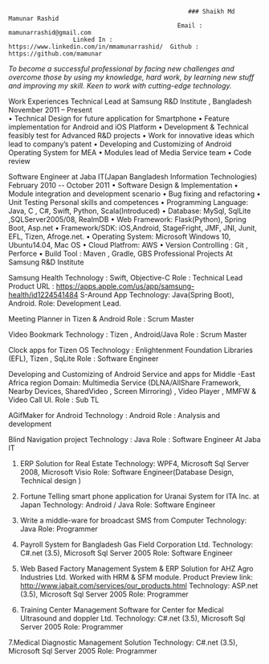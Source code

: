                                                       ### Shaikh Md Mamunar Rashid
                                                   Email : mamunarrashid@gmail.com
                      Linked In : https://www.linkedin.com/in/mmamunarrashid/  Github : https://github.com/mamunar
                                  
*To become a successful professional by facing new challenges and overcome those by using my knowledge, hard work, by learning new stuff and improving my skill. Keen to work with cutting-edge technology.*


Work Experiences
Technical Lead at Samsung R&D Institute , Bangladesh                                          November 2011 – Present                                                                                                                                                                
    • Technical Design for future application for Smartphone
    • Feature implementation for Android and iOS Platform
    • Development & Technical feasibly test for Advanced R&D projects
    • Work for innovative ideas which lead to company’s patent
    • Developing and Customizing of Android Operating System for MEA
    • Modules lead of Media Service team
    • Code review

Software Engineer at Jaba IT(Japan Bangladesh Information Technologies)                       February 2010 -- October 2011
    • Software Design & Implementation
    • Module integration and development scenario
    • Bug fixing and refactoring
    • Unit Testing
Personal skills and competences
    • Programming Language: Java, C , C#, Swift, Python, Scala(Introduced)
    • Database: MySql, SqlLite ,SQLServer2005/08, RealmDB
    • Web Framework: Flask(Python), Spring Boot, Asp.net
    • Framework/SDK: iOS,Android, StageFright, JMF, JNI, Junit, EFL, Tizen, Afroge.net.
    • Operating System:  Microsoft Windows 10, Ubuntu14.04,  Mac OS
    • Cloud Platfrom:  AWS
    • Version Controlling : Git , Perforce
    • Build Tool :  Maven , Gradle, GBS
Professional Projects
At Samsung R&D Institute

Samsung Health
Technology : Swift, Objective-C
Role : Technical Lead
Product URL : https://apps.apple.com/us/app/samsung-health/id1224541484
S-Around App
Technology: Java(Spring Boot), Android.
Role: Development Lead.



Meeting Planner in Tizen & Android
Role : Scrum Master

Video Bookmark
Technology : Tizen , Android/Java
Role : Scrum Master

Clock apps for Tizen OS
Technology : Enlightenment Foundation Libraries (EFL), Tizen , SqLite
Role : Software Engineer

Developing and Customizing of Android Service and apps for Middle -East Africa region
Domain: Multimedia Service (DLNA/AllShare Framework, Nearby Devices, SharedVideo ,
Screen Mirroring) , Video Player , MMFW & Video Call UI.
Role : Sub TL

AGifMaker for Android
Technology : Android
Role : Analysis and development

Blind Navigation project
Technology : Java
Role : Software Engineer
At Jaba IT
1. ERP Solution for Real Estate
Technology: WPF4, Microsoft Sql Server 2008, Microsoft Visio
Role: Software Engineer(Database Design, Technical design )

2. Fortune Telling smart phone application for Uranai System for ITA Inc. at Japan
Technology: Android / Java
Role: Software Engineer

3. Write a middle-ware for broadcast SMS from Computer
Technology: Java
Role: Programmer

4. Payroll System for Bangladesh Gas Field Corporation Ltd.
Technology: C#.net (3.5), Microsoft Sql Server 2005
Role: Software Engineer

5. Web Based Factory Management System & ERP Solution for AHZ Agro Industries Ltd.
Worked with HRM & SFM module.
Product Preview link: http://www.jabait.com/services/our_products.html
Technology: ASP.net (3.5), Microsoft Sql Server 2005
Role: Programmer
6. Training Center Management Software for Center for Medical Ultrasound and doppler Ltd.
Technology: C#.net (3.5), Microsoft Sql Server 2005
Role: Programmer

7.Medical Diagnostic Management Solution
Technology: C#.net (3.5), Microsoft Sql Server 2005
Role: Programmer

